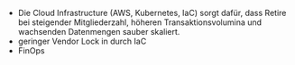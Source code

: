 - Die Cloud Infrastructure (AWS, Kubernetes, IaC) sorgt dafür, dass Retire bei steigender Mitgliederzahl, höheren Transaktionsvolumina und wachsenden Datenmengen sauber skaliert.
- geringer Vendor Lock in durch IaC
- FinOps